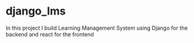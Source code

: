 # django_lms
In this project I build Learning Management System using Django for the backend and react for the frontend 
